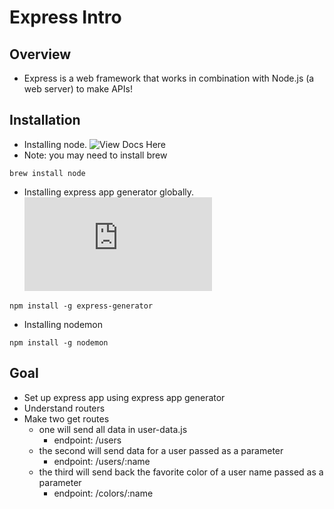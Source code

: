 # Express Intro

## Overview
- Express is a web framework that works in combination with Node.js (a web server) to make APIs!

## Installation
- Installing node. ![View Docs Here](https://www.npmjs.com/package/nodemon)
- Note: you may need to install brew
```
brew install node
```
- Installing express app generator globally. ![View Docs Here](https://expressjs.com/en/starter/generator.html)
```
npm install -g express-generator
```
- Installing nodemon
```
npm install -g nodemon
```

## Goal
- Set up express app using express app generator
- Understand routers
- Make two get routes 
    - one will send all data in user-data.js
        - endpoint: /users
    - the second will send data for a user passed as a parameter
        - endpoint: /users/:name
    - the third will send back the favorite color of a user name passed as a parameter
        - endpoint: /colors/:name

